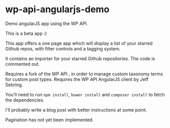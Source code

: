 wp-api-angularjs-demo
=====================

Demo angularJS app using the WP API.

This is a beta app :)

This app offers a one page app which will display a list of your starred Github repos, with filter controls and a tagging system.

It contains an importer for your starred Github repositories. The code is commented out.

Requires a fork of the WP API , in order to manage custom taxonomy terms for custom post types.
Requires the WP API AngularJS client by Jeff Sebring.

You'll need to run `npm install`, `bower install` and `composer install` to fetch the dependencies.

I'll probably write a blog post with better instructions at some point.

Pagination has not yet been implemented.
